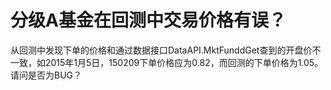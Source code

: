 # 分级A基金在回测中交易价格有误？

从回测中发现下单的价格和通过数据接口DataAPI.MktFunddGet查到的开盘价不一致，如2015年1月5日，150209下单价格应为0.82，而回测的下单价格为1.05。请问是否为BUG？